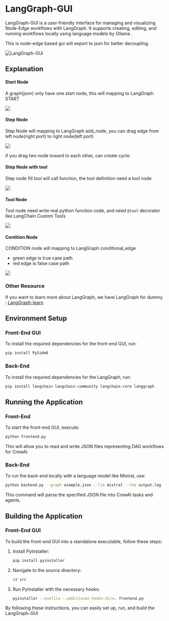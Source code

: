 # LangGraph-GUI

LangGraph-GUI is a user-friendly interface for managing and visualizing Node-Edge workflows with LangGraph. It supports creating, editing, and running workflows locally using language models by Ollama .

This is node-edge based gui will export to json for better decoupling.

![LangGraph-GUI](cover.webp)


## Explanation

#### Start Node
A graph(json) only have one start node, this will mapping to LangGraph START

![](start.webp)

#### Step Node
Step Node will mapping to LangGraph add_node, you can drag edge from left node(right port) to right node(left port)

![](step.webp)

if you drag two node toward to each other, can create cycle.

#### Step Node with tool
Step node fill tool will call function, the tool definition need a tool node

![](use_tool.webp)

#### Tool Node
Tool node need write real python function code, and need `@tool` decorator like LangChain Custom Tools

![](tool.webp)

#### Contition Node
CONDITION node will mapping to LangGraph conditional_edge

* green edge is true case path
* red edge is false case path

![](condition.webp)

### Other Resource
If you want to learn more about LangGraph, we have LangGraph for dummy : [LangGraph-learn](https://github.com/LangGraph-GUI/LangGraph-learn)


## Environment Setup

### Front-End GUI

To install the required dependencies for the front-end GUI, run:
```bash
pip install PySide6
```
### Back-End

To install the required dependencies for the LangGraph, run:
```bash
pip install langchain langchain-community langchain-core langgraph
```


## Running the Application

### Front-End

To start the front-end GUI, execute:
```bash
python frontend.py
```
This will allow you to read and write JSON files representing DAG workflows for CrewAI.

### Back-End

To run the back-end locally with a language model like Mistral, use:
```bash
python backend.py --graph example.json --llm mistral --tee output.log
```
This command will parse the specified JSON file into CrewAI tasks and agents.

## Building the Application

### Front-End GUI

To build the front-end GUI into a standalone executable, follow these steps:

1. Install PyInstaller:
    ```bash
    pip install pyinstaller
    ```

2. Navigate to the source directory:
    ```bash
    cd src
    ```

3. Run PyInstaller with the necessary hooks:
    ```bash
    pyinstaller --onefile --additional-hooks-dir=. frontend.py
    ```

By following these instructions, you can easily set up, run, and build the LangGraph-GUI 
